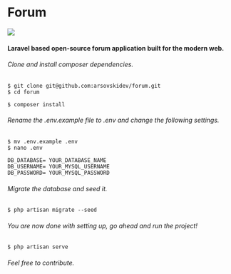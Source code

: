 # Forum

![](https://hits.seeyoufarm.com/api/count/incr/badge.svg?url=https%3A%2F%2Fgithub.com%2Farshetamine%2Fforum&count_bg=%23ab7def&title_bg=%23555555&icon=&icon_color=%23E7E7E7&title=hits&edge_flat=false)

#### Laravel based open-source forum application built for the modern web.

###### Clone and install composer dependencies.

```
$ git clone git@github.com:arsovskidev/forum.git
$ cd forum

$ composer install
```

###### Rename the .env.example file to .env and change the following settings.

```
$ mv .env.example .env
$ nano .env

DB_DATABASE= YOUR_DATABASE_NAME
DB_USERNAME= YOUR_MYSQL_USERNAME
DB_PASSWORD= YOUR_MYSQL_PASSWORD

```

###### Migrate the database and seed it.

```
$ php artisan migrate --seed

```

###### You are now done with setting up, go ahead and run the project!

```
$ php artisan serve
```

###### Feel free to contribute.

